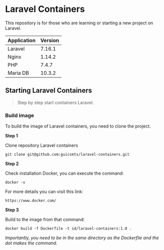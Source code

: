 # Laravel Containers
This repository is for those who are learning or starting a new project on Laravel.

 Application | Version 
|---|---
 Laravel | 7.16.1
 Nginx | 1.14.2
 PHP | 7.4.7
 Maria DB | 10.3.2

## Starting Laravel Containers
>Step by step start containers Laravel.

### Build image
To build the image of Laravel containers, you need to clone the project.

**Step 1** 

Clone repository Laravel containers

```
git clone git@github.com:guicsmts/laravel-containers.git
```
**Step 2**

Check installation Docker, you can execute the command:

```
docker -v
````
For more details you can visit this link:

```
https://www.docker.com/
```
**Step 3**

Build to the image from that command:

```
docker build -f Dockerfile -t id/laravel-containers:1.0 . 
````

*Importantly, you need to be in the same directory as the Dockerfile and the dot makes the command.*






 